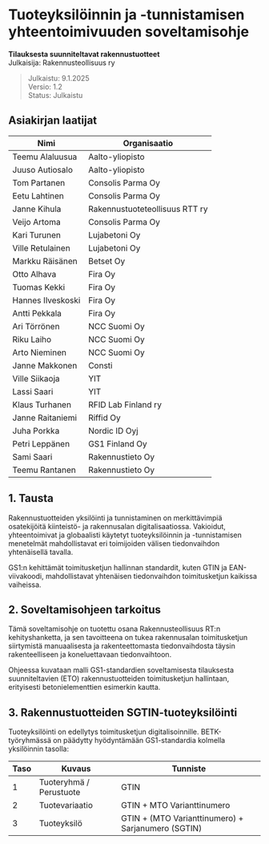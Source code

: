 # Tuoteyksilöinnin ja -tunnistamisen yhteentoimivuuden soveltamisohje

**Tilauksesta suunniteltavat rakennustuotteet**  
Julkaisija: Rakennusteollisuus ry
>Julkaistu: 9.1.2025  
Versio: 1.2  
Status: Julkaistu

## Asiakirjan laatijat

| Nimi | Organisaatio |
|------|--------------|
| Teemu Alaluusua | Aalto-yliopisto |
| Juuso Autiosalo | Aalto-yliopisto |
| Tom Partanen | Consolis Parma Oy |
| Eetu Lahtinen | Consolis Parma Oy |
| Janne Kihula | Rakennustuoteteollisuus RTT ry |
| Veijo Artoma | Consolis Parma Oy |
| Kari Turunen | Lujabetoni Oy |
| Ville Retulainen | Lujabetoni Oy |
| Markku Räisänen | Betset Oy |
| Otto Alhava | Fira Oy |
| Tuomas Kekki | Fira Oy |
| Hannes Ilveskoski | Fira Oy |
| Antti Pekkala | Fira Oy |
| Ari Törrönen | NCC Suomi Oy |
| Riku Laiho | NCC Suomi Oy |
| Arto Nieminen | NCC Suomi Oy |
| Janne Makkonen | Consti |
| Ville Siikaoja | YIT |
| Lassi Saari | YIT |
| Klaus Turhanen | RFID Lab Finland ry |
| Janne Raitaniemi | Riffid Oy |
| Juha Porkka | Nordic ID Oyj |
| Petri Leppänen | GS1 Finland Oy |
| Sami Saari | Rakennustieto Oy |
| Teemu Rantanen | Rakennustieto Oy |

## 1. Tausta

Rakennustuotteiden yksilöinti ja tunnistaminen on merkittävimpiä osatekijöitä kiinteistö- ja rakennusalan digitalisaatiossa. Vakioidut, yhteentoimivat ja globaalisti käytetyt tuoteyksilöinnin ja -tunnistamisen menetelmät mahdollistavat eri toimijoiden välisen tiedonvaihdon yhtenäisellä tavalla.

GS1:n kehittämät toimitusketjun hallinnan standardit, kuten GTIN ja EAN-viivakoodi, mahdollistavat yhtenäisen tiedonvaihdon toimitusketjun kaikissa vaiheissa.

## 2. Soveltamisohjeen tarkoitus

Tämä soveltamisohje on tuotettu osana Rakennusteollisuus RT:n kehityshanketta, ja sen tavoitteena on tukea rakennusalan toimitusketjun siirtymistä manuaalisesta ja rakenteettomasta tiedonvaihdosta täysin rakenteelliseen ja koneluettavaan tiedonvaihtoon.

Ohjeessa kuvataan malli GS1-standardien soveltamisesta tilauksesta suunniteltavien (ETO) rakennustuotteiden toimitusketjun hallintaan, erityisesti betonielementtien esimerkin kautta.

## 3. Rakennustuotteiden SGTIN-tuoteyksilöinti

Tuoteyksilöinti on edellytys toimitusketjun digitalisoinnille. BETK-työryhmässä on päädytty hyödyntämään GS1-standardia kolmella yksilöinnin tasolla:

| Taso | Kuvaus | Tunniste |
|------|--------|----------|
| 1 | Tuoteryhmä / Perustuote | GTIN |
| 2 | Tuotevariaatio | GTIN + MTO Varianttinumero |
| 3 | Tuoteyksilö | GTIN + (MTO Varianttinumero) + Sarjanumero (SGTIN) |
